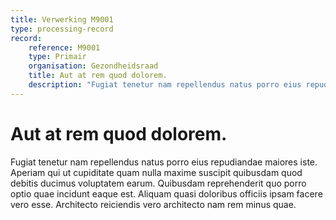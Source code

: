 ```yaml
---
title: Verwerking M9001
type: processing-record
record:
    reference: M9001
    type: Primair
    organisation: Gezondheidsraad
    title: Aut at rem quod dolorem.
    description: "Fugiat tenetur nam repellendus natus porro eius repudiandae maiores iste. Aperiam qui ut cupiditate quam nulla maxime suscipit quibusdam quod debitis ducimus voluptatem earum. Quibusdam reprehenderit quo porro optio quae incidunt eaque est. Aliquam quasi doloribus officiis ipsam facere vero esse. Architecto reiciendis vero architecto nam rem minus quae."
---
```


# Aut at rem quod dolorem.

Fugiat tenetur nam repellendus natus porro eius repudiandae maiores iste. Aperiam qui ut cupiditate quam nulla maxime suscipit quibusdam quod debitis ducimus voluptatem earum. Quibusdam reprehenderit quo porro optio quae incidunt eaque est. Aliquam quasi doloribus officiis ipsam facere vero esse. Architecto reiciendis vero architecto nam rem minus quae.
